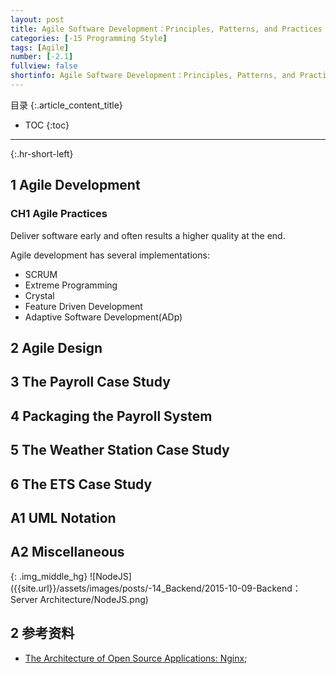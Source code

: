 ```yaml
---
layout: post
title: Agile Software Development：Principles, Patterns, and Practices
categories: [-15 Programming Style]
tags: [Agile]
number: [-2.1]
fullview: false
shortinfo: Agile Software Development：Principles, Patterns, and Practices
---
```

目录
{:.article_content_title}


* TOC
{:toc}

---
{:.hr-short-left}

## 1 Agile Development

### CH1 Agile Practices

Deliver software early and often results a higher quality at the end.

Agile development has several implementations:

- SCRUM
- Extreme Programming
- Crystal
- Feature Driven Development
- Adaptive Software Development(ADp)

## 2 Agile Design

## 3 The Payroll Case Study

## 4 Packaging the Payroll System

## 5 The Weather Station Case Study

## 6 The ETS Case Study


## A1 UML Notation

## A2 Miscellaneous


{: .img_middle_hg}
![NodeJS]({{site.url}}/assets/images/posts/-14_Backend/2015-10-09-Backend：Server Architecture/NodeJS.png)

## 2 参考资料 ##

- [The Architecture of Open Source Applications: Nginx](http://www.aosabook.org/en/nginx.html);


